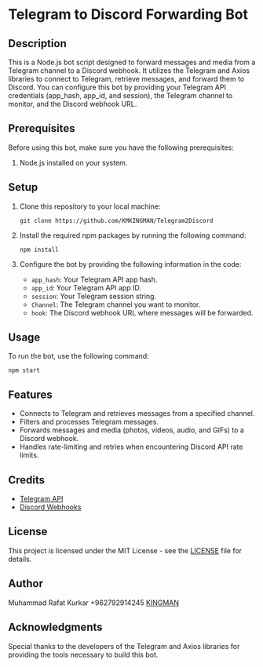 # Telegram to Discord Forwarding Bot

## Description

This is a Node.js bot script designed to forward messages and media from a Telegram channel to a Discord webhook. It utilizes the Telegram and Axios libraries to connect to Telegram, retrieve messages, and forward them to Discord. You can configure this bot by providing your Telegram API credentials (app_hash, app_id, and session), the Telegram channel to monitor, and the Discord webhook URL.

## Prerequisites

Before using this bot, make sure you have the following prerequisites:

1. Node.js installed on your system.

## Setup

1. Clone this repository to your local machine:

   ```
   git clone https://github.com/KMKINGMAN/Telegram2Discord
   ```

2. Install the required npm packages by running the following command:

   ```
   npm install
   ```

3. Configure the bot by providing the following information in the code:

   - `app_hash`: Your Telegram API app hash.
   - `app_id`: Your Telegram API app ID.
   - `session`: Your Telegram session string.
   - `Channel`: The Telegram channel you want to monitor.
   - `hook`: The Discord webhook URL where messages will be forwarded.

## Usage

To run the bot, use the following command:

```
npm start
```


## Features

- Connects to Telegram and retrieves messages from a specified channel.
- Filters and processes Telegram messages.
- Forwards messages and media (photos, videos, audio, and GIFs) to a Discord webhook.
- Handles rate-limiting and retries when encountering Discord API rate limits.

## Credits

- [Telegram API](https://core.telegram.org/api)
- [Discord Webhooks](https://discord.com/developers/docs/resources/webhook)

## License

This project is licensed under the MIT License - see the [LICENSE](LICENSE) file for details.

## Author

Muhammad Rafat Kurkar +962792914245 [KINGMAN](https://github.com/KMKINGMAN)

## Acknowledgments

Special thanks to the developers of the Telegram and Axios libraries for providing the tools necessary to build this bot.